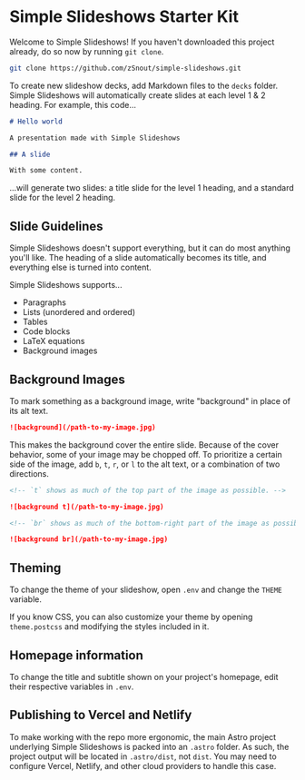 # Simple Slideshows Starter Kit

Welcome to Simple Slideshows! If you haven't downloaded this project already, do
so now by running `git clone`.

```sh
git clone https://github.com/zSnout/simple-slideshows.git
```

To create new slideshow decks, add Markdown files to the `decks` folder. Simple
Slideshows will automatically create slides at each level 1 & 2 heading. For
example, this code...

```md
# Hello world

A presentation made with Simple Slideshows

## A slide

With some content.
```

...will generate two slides: a title slide for the level 1 heading, and a
standard slide for the level 2 heading.

## Slide Guidelines

Simple Slideshows doesn't support everything, but it can do most anything you'll
like. The heading of a slide automatically becomes its title, and everything
else is turned into content.

Simple Slideshows supports...

- Paragraphs
- Lists (unordered and ordered)
- Tables
- Code blocks
- LaTeX equations
- Background images

## Background Images

To mark something as a background image, write "background" in place of its alt
text.

```md
![background](/path-to-my-image.jpg)
```

This makes the background cover the entire slide. Because of the cover behavior,
some of your image may be chopped off. To prioritize a certain side of the
image, add `b`, `t`, `r`, or `l` to the alt text, or a combination of two
directions.

```md
<!-- `t` shows as much of the top part of the image as possible. -->

![background t](/path-to-my-image.jpg)
```

```md
<!-- `br` shows as much of the bottom-right part of the image as possible. -->

![background br](/path-to-my-image.jpg)
```

## Theming

To change the theme of your slideshow, open `.env` and change the `THEME`
variable.

If you know CSS, you can also customize your theme by opening `theme.postcss`
and modifying the styles included in it.

## Homepage information

To change the title and subtitle shown on your project's homepage, edit their
respective variables in `.env`.

## Publishing to Vercel and Netlify

To make working with the repo more ergonomic, the main Astro project underlying
Simple Slideshows is packed into an `.astro` folder. As such, the project output
will be located in `.astro/dist`, not `dist`. You may need to configure Vercel,
Netlify, and other cloud providers to handle this case.
